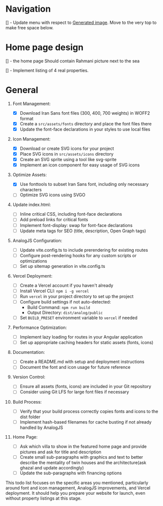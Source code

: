 # Navigation

[] - Update menu with respect to [Generated image]($HOME/dev-nashenas/toghdar/ai-generated-inspiration.jpeg). Move to the very top to make free space below.

# Home page design

[] - the home page Should contain Rahmani picture next to the sea

[] - Implement listing of 4 real properties.

# General

1. Font Management:

   - [x] Download Iran Sans font files (300, 400, 700 weights) in WOFF2 format
   - [x] Create a `src/assets/fonts` directory and place the font files there
   - [x] Update the font-face declarations in your styles to use local files

2. Icon Management:

   - [x] Download or create SVG icons for your project
   - [x] Place SVG icons in `src/assets/icons` directory
   - [x] Create an SVG sprite using a tool like svg-sprite
   - [x] Implement an icon component for easy usage of SVG icons

3. Optimize Assets:

   - [x] Use fonttools to subset Iran Sans font, including only necessary characters
   - [ ] Optimize SVG icons using SVGO

4. Update index.html:

   - [ ] Inline critical CSS, including font-face declarations
   - [ ] Add preload links for critical fonts
   - [ ] Implement font-display: swap for font-face declarations
   - [ ] Update meta tags for SEO (title, description, Open Graph tags)

5. AnalogJS Configuration:

   - [ ] Update vite.config.ts to include prerendering for existing routes
   - [ ] Configure post-rendering hooks for any custom scripts or optimizations
   - [ ] Set up sitemap generation in vite.config.ts

6. Vercel Deployment:

   - [ ] Create a Vercel account if you haven't already
   - [ ] Install Vercel CLI: `npm i -g vercel`
   - [ ] Run `vercel` in your project directory to set up the project
   - [ ] Configure build settings if not auto-detected:
     - Build Command: `npm run build`
     - Output Directory: `dist/analog/public`
   - [ ] Set `BUILD_PRESET` environment variable to `vercel` if needed

7. Performance Optimization:

   - [ ] Implement lazy loading for routes in your Angular application
   - [ ] Set up appropriate caching headers for static assets (fonts, icons)

8. Documentation:

   - [ ] Create a README.md with setup and deployment instructions
   - [ ] Document the font and icon usage for future reference

9. Version Control:

   - [ ] Ensure all assets (fonts, icons) are included in your Git repository
   - [ ] Consider using Git LFS for large font files if necessary

10. Build Process:

    - [ ] Verify that your build process correctly copies fonts and icons to the dist folder
    - [ ] Implement hash-based filenames for cache busting if not already handled by AnalogJS

11. Home Page:
    - [ ] Ask which villa to show in the featured home page and provide pictures and ask for title and description
    - [ ] Create small sub-paragraphs with graphics and text to better describe the mentality of twin houses and the architecture(ask ghazal and update accordingly)
    - [ ] Update the sub-paragraphs with financing options

This todo list focuses on the specific areas you mentioned, particularly around font and icon management, AnalogJS improvements, and Vercel deployment. It should help you prepare your website for launch, even without property listings at this stage.
